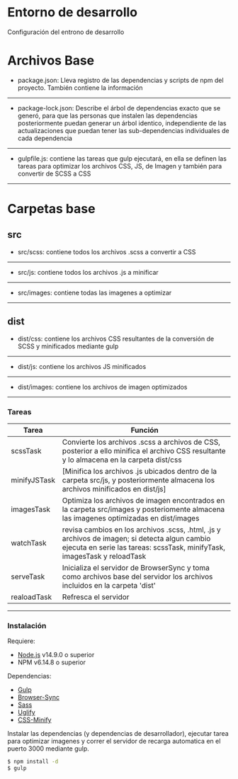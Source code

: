 # Entorno de desarrollo


Configuración del entrono de desarrollo 

# Archivos Base

  - package.json: Lleva registro de las dependencias y scripts de npm del proyecto. También contiene la información 
  ---
  - package-lock.json: Describe el árbol de dependencias exacto que se generó, para que las personas que instalen las dependencias posteriormente puedan generar un árbol identico, independiente de las actualizaciones que puedan tener las sub-dependencias individuales de cada dependencia
  ---
  - gulpfile.js: contiene las tareas que gulp ejecutará, en ella se definen las tareas para optimizar los archivos CSS, JS, de Imagen y también para convertir de SCSS a CSS
  ---

# Carpetas base 
src
----
- src/scss: contiene todos los archivos .scss a convertir a CSS 
- --
- src/js: contiene todos los archivos .js a minificar 
- ---
- src/images: contiene todas las imagenes a optimizar 
----
dist
----
- dist/css: contiene los archivos CSS resultantes de la conversión de SCSS y minificados mediante gulp
---
- dist/js: contiene los archivos JS minificados
---
- dist/images: contiene los archivos de imagen optimizados 
- --
### Tareas


| Tarea | Función |
| ------ | ------ |
| scssTask | Convierte los archivos .scss a archivos de CSS, posterior a ello minifica el archivo CSS resultante y lo almacena en la carpeta dist/css |
| minifyJSTask | [Minifica los archivos .js ubicados dentro de la carpeta src/js, y posteriormente almacena los archivos minificados en dist/js] |
| imagesTask | Optimiza los archivos de imagen encontrados en la carpeta src/images y posteriomente almacena las imagenes optimizadas en dist/images|
| watchTask | revisa cambios en los archivos .scss, .html, .js y archivos de imagen; si detecta algun cambio ejecuta en serie las tareas: scssTask, minifyTask, imagesTask y reloadTask|
| serveTask| Inicializa el servidor de BrowserSync y toma como archivos base del servidor los archivos incluidos en la carpeta 'dist' |
|realoadTask| Refresca el servidor |

----


### Instalación

Requiere:
- [Node.js](https://nodejs.org/) v14.9.0 o superior 
- NPM v6.14.8 o superior

Dependencias: 

- [Gulp](https://www.npmjs.com/package/gulp-cli) 
- [Browser-Sync](https://www.npmjs.com/package/browser-sync)
- [Sass](https://www.npmjs.com/package/gulp-sass)
- [Uglify](https://www.npmjs.com/package/gulp-uglify)
- [CSS-Minify](https://www.npmjs.com/package/gulp-cssmin)

Instalar las dependencias (y dependencias de desarrollador), ejecutar tarea para optimizar imagenes y correr el servidor de recarga automatica en el puerto 3000 mediante gulp.

```sh
$ npm install -d
$ gulp
```